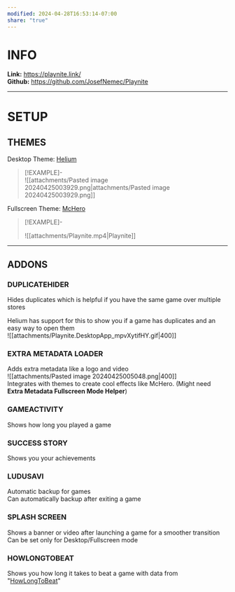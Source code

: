 ```yaml
---
modified: 2024-04-28T16:53:14-07:00
share: "true"
---
```


# INFO

**Link:** https://playnite.link/  
**Github:** https://github.com/JosefNemec/Playnite

---
# SETUP

## THEMES

Desktop Theme: [Helium](https://playnite.link/addons.html#8b15c46a-90c2-4fe5-9ebb-1ab25ba7fcb1)

> [!EXAMPLE]-  
> ![[attachments/Pasted image 20240425003929.png|attachments/Pasted image 20240425003929.png]]

Fullscreen Theme: [McHero](https://playnite.link/addons.html#McHERO)

> [!EXAMPLE]-
>
> ![[attachments/Playnite.mp4|Playnite]]

---
## ADDONS

### **DUPLICATEHIDER**

Hides duplicates which is helpful if you have the same game over multiple stores

Helium has support for this to show you if a game has duplicates and an easy way to open them  
 ![[attachments/Playnite.DesktopApp_mpvXytifHY.gif|400]]

### **EXTRA METADATA LOADER**

Adds extra metadata like a logo and video  
![[attachments/Pasted image 20240425005048.png|400]]  
Integrates with themes to create cool effects like McHero. (Might need **Extra Metadata Fullscreen Mode Helper**)

### **GAMEACTIVITY**

Shows how long you played a game

### **SUCCESS STORY**

Shows you your achievements

### **LUDUSAVI**

Automatic backup for games  
Can automatically backup after exiting a game

### **SPLASH SCREEN**

Shows a banner or video after launching a game for a smoother transition  
Can be set only for Desktop/Fullscreen mode

### **HOWLONGTOBEAT**

Shows you how long it takes to beat a game with data from "[HowLongToBeat](https://howlongtobeat.com/)"